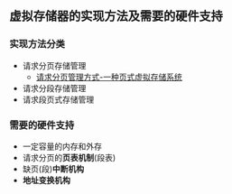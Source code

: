 ## 虚拟存储器的实现方法及需要的硬件支持
### 实现方法分类
- 请求分页存储管理
	- [请求分页管理方式-一种页式虚拟存储系统](请求分页管理方式-一种页式虚拟存储系统.md)
- 请求分段存储管理
- 请求段页式存储管理

### 需要的硬件支持
- 一定容量的内存和外存
- 请求分页的**页表机制**(段表)
-  缺页(段)**中断机构**
-  **地址变换机构**